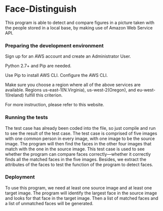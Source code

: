 # Face-Distinguish

This program is able to detect and compare figures in a picture taken with the people stored in a local base, by making use of Amazon Web Service API.

### Preparing the development environment 

Sign up for an AWS account  and create an Administrator User.

Python 2.7+ and Pip are needed. 

Use Pip to install AWS CLI. Configure the AWS CLI. 

Make sure you choose a region where all of the above services are available. Regions us-east-1(N.Virginia), us-west-2(Oregon), and eu-west-1(Ireland) fulfill this criterion.

For more instruction, please refer to this website. 

### Running the tests

The test case has already been coded into the file, so just compile and run to see the result of the test case. The test case is comprised of five images with one common person in every image, with one image to be the source image. The program will then find the faces in the other four images that match with the one in the source image. This test case is used to see whether the program can compare faces correctly—whether it correctly finds all the matched faces in the five images. Besides, we extract the attributes of the faces to test the function of the program to detect faces.

### Deployment

To use this program, we need at least one source image and at least one target image. The program will identify the largest face in the source image and looks for that face in the target image. Then a list of matched faces and a list of unmatched faces will be generated. 





